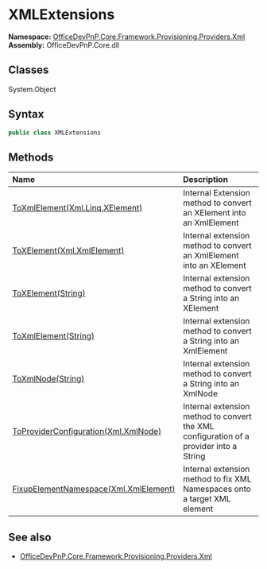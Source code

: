 # XMLExtensions

**Namespace:** [OfficeDevPnP.Core.Framework.Provisioning.Providers.Xml](OfficeDevPnP.Core.Framework.Provisioning.Providers.Xml.md)
**Assembly:** OfficeDevPnP.Core.dll
## Classes
System.Object
## Syntax
```C#
public class XMLExtensions
```
## Methods
|**Name**|**Description**|
|:-----|:-----|
| [ToXmlElement(Xml.Linq.XElement)](XMLExtensionsToXmlElementXml.Linq.XElement.md) | Internal Extension method to convert an XElement into an XmlElement
| [ToXElement(Xml.XmlElement)](XMLExtensionsToXElementXml.XmlElement.md) | Internal extension method to convert an XmlElement into an XElement
| [ToXElement(String)](XMLExtensionsToXElementString.md) | Internal extension method to convert a String into an XElement
| [ToXmlElement(String)](XMLExtensionsToXmlElementString.md) | Internal extension method to convert a String into an XmlElement
| [ToXmlNode(String)](XMLExtensionsToXmlNodeString.md) | Internal extension method to convert a String into an XmlNode
| [ToProviderConfiguration(Xml.XmlNode)](XMLExtensionsToProviderConfigurationXml.XmlNode.md) | Internal extension method to convert the XML configuration of a provider into a String
| [FixupElementNamespace(Xml.XmlElement)](XMLExtensionsFixupElementNamespaceXml.XmlElement.md) | Internal extension method to fix XML Namespaces onto a target XML element
## See also
- [OfficeDevPnP.Core.Framework.Provisioning.Providers.Xml](OfficeDevPnP.Core.Framework.Provisioning.Providers.Xml.md)

